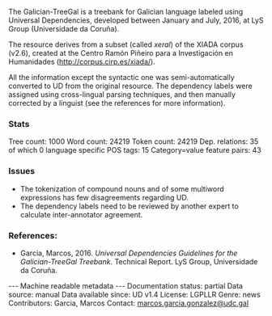 The Galician-TreeGal is a treebank for Galician language labeled using Universal Dependencies, developed between January and July, 2016, at LyS Group (Universidade da Coruña).

The resource derives from a subset (called *xeral*) of the XIADA corpus (v2.6), created at the Centro Ramón Piñeiro para a Investigación en Humanidades (http://corpus.cirp.es/xiada/).

All the information except the syntactic one was semi-automatically converted to UD from the original resource. The dependency labels were assigned using cross-lingual parsing techniques, and then manually corrected by a linguist (see the references for more information).

### Stats
Tree count:  1000
Word count:  24219
Token count: 24219
Dep. relations: 35 of which 0 language specific
POS tags: 15
Category=value feature pairs: 43

### Issues
* The tokenization of compound nouns and of some multiword expressions has few disagreements regarding UD.
* The dependency labels need to be reviewed by another expert to calculate inter-annotator agreement.

### References:
* Garcia, Marcos, 2016. *Universal Dependencies Guidelines for the Galician-TreeGal Treebank.* Technical Report. LyS Group, Universidade da Coruña.

--- Machine readable metadata ---
Documentation status: partial
Data source: manual
Data available since: UD v1.4
License: LGPLLR
Genre: news
Contributors: Garcia, Marcos
Contact: marcos.garcia.gonzalez@udc.gal

